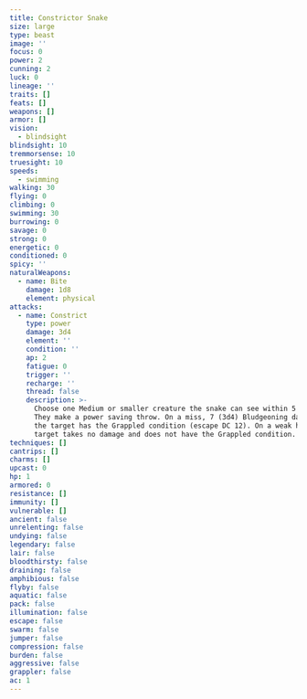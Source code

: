 ```yaml
---
title: Constrictor Snake
size: large
type: beast
image: ''
focus: 0
power: 2
cunning: 2
luck: 0
lineage: ''
traits: []
feats: []
weapons: []
armor: []
vision:
  - blindsight
blindsight: 10
tremmorsense: 10
truesight: 10
speeds:
  - swimming
walking: 30
flying: 0
climbing: 0
swimming: 30
burrowing: 0
savage: 0
strong: 0
energetic: 0
conditioned: 0
spicy: ''
naturalWeapons:
  - name: Bite
    damage: 1d8
    element: physical
attacks:
  - name: Constrict
    type: power
    damage: 3d4
    element: ''
    condition: ''
    ap: 2
    fatigue: 0
    trigger: ''
    recharge: ''
    thread: false
    description: >-
      Choose one Medium or smaller creature the snake can see within 5 feet.
      They make a power saving throw. On a miss, 7 (3d4) Bludgeoning damage, and
      the target has the Grappled condition (escape DC 12). On a weak hit, The
      target takes no damage and does not have the Grappled condition.
techniques: []
cantrips: []
charms: []
upcast: 0
hp: 1
armored: 0
resistance: []
immunity: []
vulnerable: []
ancient: false
unrelenting: false
undying: false
legendary: false
lair: false
bloodthirsty: false
draining: false
amphibious: false
flyby: false
aquatic: false
pack: false
illumination: false
escape: false
swarm: false
jumper: false
compression: false
burden: false
aggressive: false
grappler: false
ac: 1
---
```



